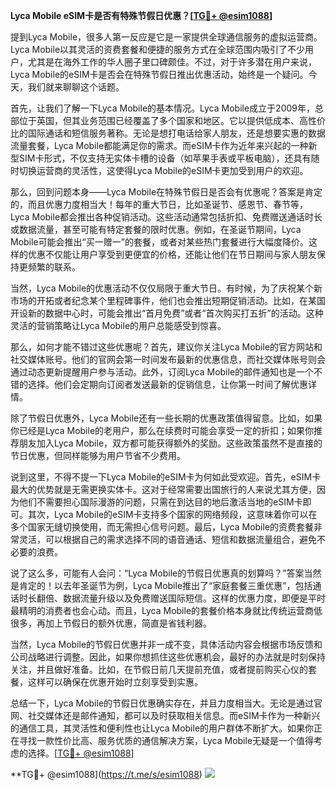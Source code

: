 **Lyca Mobile eSIM卡是否有特殊节假日优惠？[[TG💪+ @esim1088](https://t.me/s/esim1088)]**

提到Lyca Mobile，很多人第一反应是它是一家提供全球通信服务的虚拟运营商。Lyca Mobile以其灵活的资费套餐和便捷的服务方式在全球范围内吸引了不少用户，尤其是在海外工作的华人圈子里口碑颇佳。不过，对于许多潜在用户来说，Lyca Mobile的eSIM卡是否会在特殊节假日推出优惠活动，始终是一个疑问。今天，我们就来聊聊这个话题。

首先，让我们了解一下Lyca Mobile的基本情况。Lyca Mobile成立于2009年，总部位于英国，但其业务范围已经覆盖了多个国家和地区。它以提供低成本、高性价比的国际通话和短信服务著称。无论是想打电话给家人朋友，还是想要实惠的数据流量套餐，Lyca Mobile都能满足你的需求。而eSIM卡作为近年来兴起的一种新型SIM卡形式，不仅支持无实体卡槽的设备（如苹果手表或平板电脑），还具有随时切换运营商的灵活性，这使得Lyca Mobile的eSIM卡更加受到用户的欢迎。

那么，回到问题本身——Lyca Mobile在特殊节假日是否会有优惠呢？答案是肯定的，而且优惠力度相当大！每年的重大节日，比如圣诞节、感恩节、春节等，Lyca Mobile都会推出各种促销活动。这些活动通常包括折扣、免费赠送通话时长或数据流量，甚至可能有特定套餐的限时优惠。例如，在圣诞节期间，Lyca Mobile可能会推出“买一赠一”的套餐，或者对某些热门套餐进行大幅度降价。这样的优惠不仅能让用户享受到更便宜的价格，还能让他们在节日期间与家人朋友保持更频繁的联系。

当然，Lyca Mobile的优惠活动不仅仅局限于重大节日。有时候，为了庆祝某个新市场的开拓或者纪念某个里程碑事件，他们也会推出短期促销活动。比如，在某国开设新的数据中心时，可能会推出“首月免费”或者“首次购买打五折”的活动。这种灵活的营销策略让Lyca Mobile的用户总能感受到惊喜。

那么，如何才能不错过这些优惠呢？首先，建议你关注Lyca Mobile的官方网站和社交媒体账号。他们的官网会第一时间发布最新的优惠信息，而社交媒体账号则会通过动态更新提醒用户参与活动。此外，订阅Lyca Mobile的邮件通知也是一个不错的选择。他们会定期向订阅者发送最新的促销信息，让你第一时间了解优惠详情。

除了节假日优惠外，Lyca Mobile还有一些长期的优惠政策值得留意。比如，如果你已经是Lyca Mobile的老用户，那么在续费时可能会享受一定的折扣；如果你推荐朋友加入Lyca Mobile，双方都可能获得额外的奖励。这些政策虽然不是直接的节日优惠，但同样能够为用户节省不少费用。

说到这里，不得不提一下Lyca Mobile的eSIM卡为何如此受欢迎。首先，eSIM卡最大的优势就是无需更换实体卡。这对于经常需要出国旅行的人来说尤其方便，因为他们不需要担心国际漫游的问题，只需在到达目的地后激活当地的eSIM卡即可。其次，Lyca Mobile的eSIM卡支持多个国家的网络频段，这意味着你可以在多个国家无缝切换使用，而无需担心信号问题。最后，Lyca Mobile的资费套餐非常灵活，可以根据自己的需求选择不同的语音通话、短信和数据流量组合，避免不必要的浪费。

说了这么多，可能有人会问：“Lyca Mobile的节假日优惠真的划算吗？”答案当然是肯定的！以去年圣诞节为例，Lyca Mobile推出了“家庭套餐三重优惠”，包括通话时长翻倍、数据流量升级以及免费赠送国际短信。这样的优惠力度，即便是平时最精明的消费者也会心动。而且，Lyca Mobile的套餐价格本身就比传统运营商低很多，再加上节假日的额外优惠，简直是省钱利器。

当然，Lyca Mobile的节假日优惠并非一成不变，具体活动内容会根据市场反馈和公司战略进行调整。因此，如果你想抓住这些优惠机会，最好的办法就是时刻保持关注，并且做好准备。比如，在节假日前几天提前充值，或者提前购买心仪的套餐，这样可以确保在优惠开始时立刻享受到实惠。

总结一下，Lyca Mobile的节假日优惠确实存在，并且力度相当大。无论是通过官网、社交媒体还是邮件通知，都可以及时获取相关信息。而eSIM卡作为一种新兴的通信工具，其灵活性和便利性也让Lyca Mobile的用户群体不断扩大。如果你正在寻找一款性价比高、服务优质的通信解决方案，Lyca Mobile无疑是一个值得考虑的选择。[[TG💪+ @esim1088](https://t.me/s/esim1088)]

**TG💪+ @esim1088](https://t.me/s/esim1088) ![](https://i.postimg.cc/4NQfJmqS/Snipaste-2025-05-13-00-14-12.png)